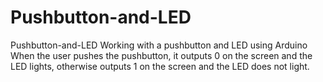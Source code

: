 # Pushbutton-and-LED
Pushbutton-and-LED Working with a pushbutton and LED using Arduino  
When the user pushes the pushbutton, it outputs 0 on the screen and the LED lights, otherwise outputs 1 on the screen and the LED does not light.
